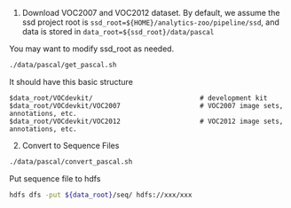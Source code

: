 1. Download VOC2007 and VOC2012 dataset.
By default, we assume the ssd project root is ```ssd_root=${HOME}/analytics-zoo/pipeline/ssd```,
and data is stored in ```data_root=${ssd_root}/data/pascal```

You may want to modify ssd_root as needed.

```bash
./data/pascal/get_pascal.sh
```

It should have this basic structure

```
$data_root/VOCdevkit/                           # development kit
$data_root/VOCdevkit/VOC2007                    # VOC2007 image sets, annotations, etc.
$data_root/VOCdevkit/VOC2012                    # VOC2012 image sets, annotations, etc.
```

2. Convert to Sequence Files
```bash
./data/pascal/convert_pascal.sh
```

Put sequence file to hdfs
```bash
hdfs dfs -put ${data_root}/seq/ hdfs://xxx/xxx
```